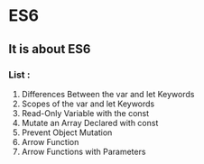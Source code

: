 # ES6
## It is about ES6 

### List :
1. Differences Between the var and let Keywords
2. Scopes of the var and let Keywords
3. Read-Only Variable with the const
4. Mutate an Array Declared with const
5. Prevent Object Mutation
6. Arrow Function
7. Arrow Functions with Parameters
